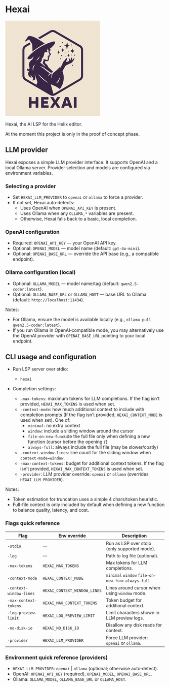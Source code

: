 # Hexai

![HexAI Small Logo](hexai-small.png)

Hexai, the AI LSP for the Helix editor.

At the moment this project is only in the proof of concept phase.

## LLM provider

Hexai exposes a simple LLM provider interface. It supports OpenAI and a local
Ollama server. Provider selection and models are configured via environment
variables.

### Selecting a provider

- Set `HEXAI_LLM_PROVIDER` to `openai` or `ollama` to force a provider.
- If not set, Hexai auto‑detects:
  - Uses OpenAI when `OPENAI_API_KEY` is present.
  - Uses Ollama when any `OLLAMA_*` variables are present.
  - Otherwise, Hexai falls back to a basic, local completion.

### OpenAI configuration

- Required: `OPENAI_API_KEY` — your OpenAI API key.
- Optional: `OPENAI_MODEL` — model name (default: `gpt-4o-mini`).
- Optional: `OPENAI_BASE_URL` — override the API base (e.g., a compatible endpoint).

### Ollama configuration (local)

- Optional: `OLLAMA_MODEL` — model name/tag (default: `qwen2.5-coder:latest`).
- Optional: `OLLAMA_BASE_URL` or `OLLAMA_HOST` — base URL to Ollama
  (default: `http://localhost:11434`).

Notes:
- For Ollama, ensure the model is available locally (e.g., `ollama pull qwen2.5-coder:latest`).
- If you run Ollama in OpenAI‑compatible mode, you may alternatively use the
  OpenAI provider with `OPENAI_BASE_URL` pointing to your local endpoint.

## CLI usage and configuration

- Run LSP server over stdio:
  - `hexai`

- Completion settings:
  - `-max-tokens`: maximum tokens for LLM completions. If the flag isn’t provided, `HEXAI_MAX_TOKENS` is used when set.
  - `-context-mode`: how much additional context to include with completion prompts (If the flag isn’t provided, `HEXAI_CONTEXT_MODE` is used when set). One of:
    - `minimal`: no extra context
    - `window`: include a sliding window around the cursor
    - `file-on-new-func`ude the full file only when defining a new function (cursor before the opening `{`)
    - `always-full`: always include the full file (may be slower/costly)
  - `-context-window-lines`: line count for the sliding window when `context-mode=window`.
  - `-max-context-tokens`: budget for additional context tokens. If the flag isn’t provided, `HEXAI_MAX_CONTEXT_TOKENS` is used when set.
  - `-provider`: LLM provider override: `openai` or `ollama` (overrides `HEXAI_LLM_PROVIDER`).

Notes:
- Token estimation for truncation uses a simple 4 chars/token heuristic.
- Full-file context is only included by default when defining a new function to balance quality, latency, and cost.

### Flags quick reference

| Flag                    | Env override               | Description                                        |
|-------------------------|----------------------------|----------------------------------------------------|
| `-stdio`                | —                          | Run as LSP over stdio (only supported mode).       |
| `-log`                  | —                          | Path to log file (optional).                       |
| `-max-tokens`           | `HEXAI_MAX_TOKENS`         | Max tokens for LLM completions.                    |
| `-context-mode`         | `HEXAI_CONTEXT_MODE`       | `minimal` `window` `file-on-new-func` `always-full` |
| `-context-window-lines` | `HEXAI_CONTEXT_WINDOW_LINES` | Lines around cursor when using `window` mode.      |
| `-max-context-tokens`   | `HEXAI_MAX_CONTEXT_TOKENS` | Token budget for additional context.               |
| `-log-preview-limit`    | `HEXAI_LOG_PREVIEW_LIMIT`  | Limit characters shown in LLM preview logs.        |
| `-no-disk-io`           | `HEXAI_NO_DISK_IO`         | Disallow any disk reads for context.               |
| `-provider`             | `HEXAI_LLM_PROVIDER`       | Force LLM provider: `openai` or `ollama`.          |

### Environment quick reference (providers)

- `HEXAI_LLM_PROVIDER`: `openai` | `ollama` (optional; otherwise auto‑detect).
- OpenAI: `OPENAI_API_KEY` (required), `OPENAI_MODEL`, `OPENAI_BASE_URL`.
- Ollama: `OLLAMA_MODEL`, `OLLAMA_BASE_URL` or `OLLAMA_HOST`.
